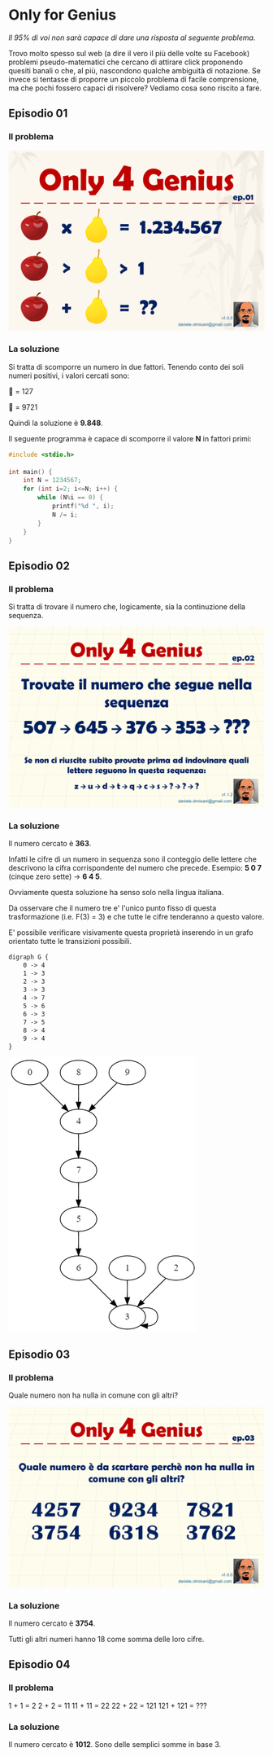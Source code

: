 # Only for Genius

*Il 95% di voi non sarà capace di dare una risposta al seguente problema.*

Trovo molto spesso sul web (a dire il vero il più delle volte su Facebook) problemi pseudo-matematici che cercano di attirare click proponendo quesiti banali o che, al più, nascondono qualche ambiguità di notazione.
Se invece si tentasse di proporre un piccolo problema di facile comprensione, ma che pochi fossero capaci di risolvere?
Vediamo cosa sono riscito a fare.


## Episodio 01

### Il problema

![Episodio 01](only4genius-ep01.png)

### La soluzione

Si tratta di scomporre un numero in due fattori.
Tenendo conto dei soli numeri positivi, i valori cercati sono:

:pear: = 127

:apple: = 9721

Quindi la soluzione è **9.848**.

Il seguente programma è capace di scomporre il valore **N** in fattori primi:

```c++
#include <stdio.h>

int main() {
    int N = 1234567;
    for (int i=2; i<=N; i++) {
        while (N%i == 0) {
            printf("%d ", i);
            N /= i;
        }
    }
}
```

## Episodio 02

### Il problema

Si tratta di trovare il numero che, logicamente, sia la continuzione della sequenza.

![Episodio 02](only4genius-ep02.png)

### La soluzione
Il numero cercato è **363**.

Infatti le cifre di un numero in sequenza sono il conteggio delle lettere che descrivono la cifra corrispondente del numero che precede.
Esempio: **5 0 7** (cinque zero sette) -> **6 4 5**.

Ovviamente questa soluzione ha senso solo nella lingua italiana.

Da osservare che il numero tre e' l'unico punto fisso di questa trasformazione (i.e. F(3) = 3) e che tutte le cifre tenderanno a questo valore.

E' possibile verificare visivamente questa proprietà inserendo in un grafo orientato tutte le transizioni possibili.

```
digraph G {
    0 -> 4
    1 -> 3
    2 -> 3
    3 -> 3
    4 -> 7
    5 -> 6
    6 -> 3
    7 -> 5
    8 -> 4
    9 -> 4
}
```

![Episodio 02 - Sequenza](resources/only4genius-ep02-sequence.png)


## Episodio 03

### Il problema

Quale numero non ha nulla in comune con gli altri?

![Episodio 03](only4genius-ep03.png)

### La soluzione
Il numero cercato è **3754**.

Tutti gli altri numeri hanno 18 come somma delle loro cifre.

## Episodio 04

### Il problema

1 + 1 = 2
2 + 2 = 11
11 + 11 = 22
22 + 22 = 121
121 + 121 = ???

### La soluzione

Il numero cercato è **1012**.
Sono delle semplici somme in base 3.
